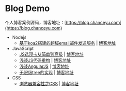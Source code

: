 # Blog Demo
个人博客案例源码，博客地址：[https://blog.chanceyu.com](https://blog.chanceyu.com)

* Nodejs
    * [基于koa2搭建的跨域email邮件发送服务](nodejs/koa2-email-cors) | [博客地址](https://blog.chanceyu.com/article/2018-08/koa2-email-cors/)
* JavaScript
    * [JS选项卡从简单到高级](javascript/tab) | [博客地址](https://blog.chanceyu.com/article/2016-03/tab/)
    * [浅谈JS代码重构](javascript/code-refactoring) | [博客地址](https://blog.chanceyu.com/article/2016-05/code-refactoring/)
    * [浅谈AngularJS](javascript/angularjs) | [博客地址](https://blog.chanceyu.com/article/2016-06/angularjs/)
    * [无限级tree的实现](javascript/infinite-tree) | [博客地址](https://blog.chanceyu.com/article/2016-07/infinite-tree/)
* CSS
    * [浏览器兼容性之CSS](css/compatibility) | [博客地址](https://blog.chanceyu.com/article/2016-04/compatibility/)